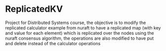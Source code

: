 # ReplicatedKV

Project for Distributed Systems course, the objective is to modify the replicated calculator example from nuraft to have a replicated map (with key and value for each element) which is replicated over the nodes using the nuraft consensus algorithm, the operations are also modified to have put and delete instead of the calculator operations

